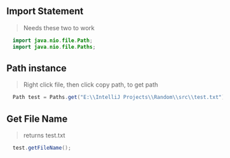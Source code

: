## Import Statement
> Needs these two to work
```java
  import java.nio.file.Path;
  import java.nio.file.Paths; 
```

## Path instance
> Right click file, then click copy path, to get path
```java
  Path test = Paths.get("E:\\IntelliJ Projects\\Random\\src\\test.txt");
```

## Get File Name
> returns test.txt
```java
  test.getFileName();
```

